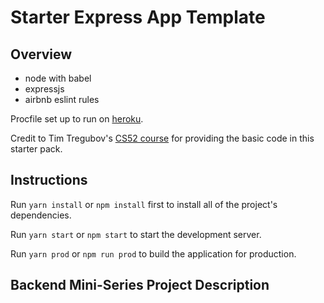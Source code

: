 # Starter Express App Template

## Overview 

* node with babel
* expressjs
* airbnb eslint rules

Procfile set up to run on [heroku](https://devcenter.heroku.com/articles/getting-started-with-nodejs#deploy-the-app).

Credit to Tim Tregubov's [CS52 course](https://cs52.me/assignments/) for providing the basic code in this starter pack.

## Instructions

Run `yarn install` or `npm install` first to install all of the project's dependencies.

Run `yarn start` or `npm start` to start the development server. 

Run `yarn prod` or `npm run prod` to build the application for production.

## Backend Mini-Series Project Description